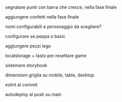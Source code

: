 segnalare punti con barra che cresce, nella fase finale

aggiungere confetti nella fase finale

nomi configurabili e personaggio da scegliere?

configurare se peppa o basic

aggiungere pezzi lego

localstorage + tasto per resettare game

sistemare storybook

dimensioni griglia su mobile, table, desktop

eslint al commit

autodeploy al push su main
